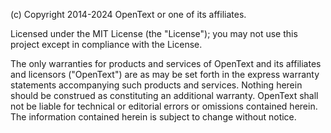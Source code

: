 (c) Copyright 2014-2024 OpenText or one of its affiliates.

Licensed under the MIT License (the "License"); you may not use this project except in compliance with the License.

The only warranties for products and services of OpenText and its affiliates and licensors ("OpenText") are as may be set forth in the express warranty statements accompanying such products and services. Nothing herein should be construed as constituting an additional warranty. OpenText shall not be liable for technical or editorial errors or omissions contained herein. The information contained herein is subject to change without notice.